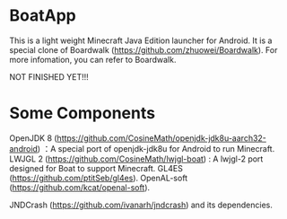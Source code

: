 # BoatApp

This is a light weight Minecraft Java Edition launcher for Android. It is a special clone of Boardwalk (https://github.com/zhuowei/Boardwalk). For more infomation, you can refer to Boardwalk.

NOT FINISHED YET!!!

# Some Components
  OpenJDK 8 (https://github.com/CosineMath/openjdk-jdk8u-aarch32-android) ：A special port of openjdk-jdk8u for Android to run Minecraft. 
  LWJGL 2 (https://github.com/CosineMath/lwjgl-boat) : A lwjgl-2 port designed for Boat to support Minecraft.
  GL4ES (https://github.com/ptitSeb/gl4es).
  OpenAL-soft (https://github.com/kcat/openal-soft).
  
  JNDCrash (https://github.com/ivanarh/jndcrash) and its dependencies.
